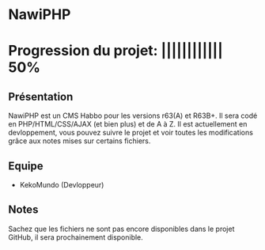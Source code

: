 NawiPHP
======

Progression du projet: |||||||||||| 50%
==


Présentation
------
NawiPHP est un CMS Habbo pour les versions r63(A) et R63B+. Il sera codé en PHP/HTML/CSS/AJAX (et bien plus) et de A à Z. Il est actuellement en devloppement, vous pouvez suivre le projet et voir toutes les modifications grâce aux notes mises sur certains fichiers.

Equipe
------

- KekoMundo (Devloppeur)


Notes
-----
Sachez que les fichiers ne sont pas encore disponibles dans le projet GitHub, il sera prochainement disponible.
